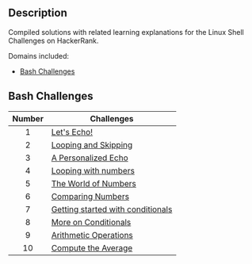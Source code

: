 ## Description
Compiled solutions with related learning explanations for the Linux Shell Challenges on HackerRank. 

Domains included: 
* [Bash Challenges](https://github.com/Thomas-George-T/HackerRank-The-Linux-Shell-Challenges-Solutions#bash-challenges)

## Bash Challenges

| Number | Challenges |
|:------:|------------|
| 1 |[Let's Echo!](https://www.hackerrank.com/challenges/bash-tutorials-lets-echo/problem)
| 2 |[Looping and Skipping](https://www.hackerrank.com/challenges/bash-tutorials---looping-and-skipping/problem) 
| 3 |[A Personalized Echo](https://www.hackerrank.com/challenges/bash-tutorials---a-personalized-echo/problem) 
| 4 |[Looping with numbers](https://www.hackerrank.com/challenges/bash-tutorials---looping-with-numbers/problem) 
| 5 |[The World of Numbers](https://www.hackerrank.com/challenges/bash-tutorials---the-world-of-numbers/problem) 
| 6 |[Comparing Numbers](https://www.hackerrank.com/challenges/bash-tutorials---comparing-numbers/problem) 
| 7 |[Getting started with conditionals](https://www.hackerrank.com/challenges/bash-tutorials---getting-started-with-conditionals/problem) 
| 8 |[More on Conditionals](https://www.hackerrank.com/challenges/bash-tutorials---more-on-conditionals/problem) 
| 9 |[Arithmetic Operations](https://www.hackerrank.com/challenges/bash-tutorials---arithmetic-operations/problem)
| 10|[Compute the Average](https://www.hackerrank.com/challenges/bash-tutorials---compute-the-average/problem) 
